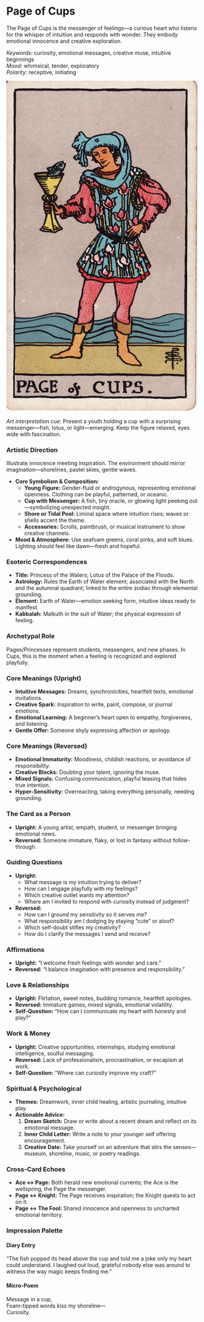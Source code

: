 # Page of Cups

The Page of Cups is the messenger of feelings—a curious heart who listens for the whisper of intuition and responds with wonder. They embody emotional innocence and creative exploration.

*Keywords:* curiosity, emotional messages, creative muse, intuitive beginnings  
*Mood:* whimsical, tender, exploratory  
*Polarity:* receptive, initiating

![Page of Cups](cups_page.jpg)

*Art interpretation cue:* Present a youth holding a cup with a surprising messenger—fish, lotus, or light—emerging. Keep the figure relaxed, eyes wide with fascination.

### Artistic Direction

Illustrate innocence meeting inspiration. The environment should mirror imagination—shorelines, pastel skies, gentle waves.

*   **Core Symbolism & Composition:**
    *   **Young Figure:** Gender-fluid or androgynous, representing emotional openness. Clothing can be playful, patterned, or oceanic.
    *   **Cup with Messenger:** A fish, tiny oracle, or glowing light peeking out—symbolizing unexpected insight.
    *   **Shore or Tidal Pool:** Liminal space where intuition rises; waves or shells accent the theme.
    *   **Accessories:** Scrolls, paintbrush, or musical instrument to show creative channels.
*   **Mood & Atmosphere:**
    Use seafoam greens, coral pinks, and soft blues. Lighting should feel like dawn—fresh and hopeful.

### Esoteric Correspondences

*   **Title:** Princess of the Waters; Lotus of the Palace of the Floods.
*   **Astrology:** Rules the Earth of Water element; associated with the North and the autumnal quadrant; linked to the entire zodiac through elemental grounding.
*   **Element:** Earth of Water—emotion seeking form, intuitive ideas ready to manifest.
*   **Kabbalah:** Malkuth in the suit of Water; the physical expression of feeling.

### Archetypal Role

Pages/Princesses represent students, messengers, and new phases. In Cups, this is the moment when a feeling is recognized and explored playfully.

### Core Meanings (Upright)

*   **Intuitive Messages:** Dreams, synchronicities, heartfelt texts, emotional invitations.
*   **Creative Spark:** Inspiration to write, paint, compose, or journal emotions.
*   **Emotional Learning:** A beginner’s heart open to empathy, forgiveness, and listening.
*   **Gentle Offer:** Someone shyly expressing affection or apology.

### Core Meanings (Reversed)

*   **Emotional Immaturity:** Moodiness, childish reactions, or avoidance of responsibility.
*   **Creative Blocks:** Doubting your talent, ignoring the muse.
*   **Mixed Signals:** Confusing communication, playful teasing that hides true intention.
*   **Hyper-Sensitivity:** Overreacting, taking everything personally, needing grounding.

### The Card as a Person

*   **Upright:** A young artist, empath, student, or messenger bringing emotional news.
*   **Reversed:** Someone immature, flaky, or lost in fantasy without follow-through.

### Guiding Questions

*   **Upright:**
    *   What message is my intuition trying to deliver?
    *   How can I engage playfully with my feelings?
    *   Which creative outlet wants my attention?
    *   Where am I invited to respond with curiosity instead of judgment?
*   **Reversed:**
    *   How can I ground my sensitivity so it serves me?
    *   What responsibility am I dodging by staying “cute” or aloof?
    *   Which self-doubt stifles my creativity?
    *   How do I clarify the messages I send and receive?

### Affirmations

*   **Upright:** “I welcome fresh feelings with wonder and care.”
*   **Reversed:** “I balance imagination with presence and responsibility.”

### Love & Relationships

*   **Upright:** Flirtation, sweet notes, budding romance, heartfelt apologies.
*   **Reversed:** Immature games, mixed signals, emotional volatility.
*   **Self-Question:** “How can I communicate my heart with honesty and play?”

### Work & Money

*   **Upright:** Creative opportunities, internships, studying emotional intelligence, soulful messaging.
*   **Reversed:** Lack of professionalism, procrastination, or escapism at work.
*   **Self-Question:** “Where can curiosity improve my craft?”

### Spiritual & Psychological

*   **Themes:** Dreamwork, inner child healing, artistic journaling, intuitive play.
*   **Actionable Advice:**
    1.  **Dream Sketch:** Draw or write about a recent dream and reflect on its emotional message.
    2.  **Inner Child Letter:** Write a note to your younger self offering encouragement.
    3.  **Creative Date:** Take yourself on an adventure that stirs the senses—museum, shoreline, music, or poetry readings.

### Cross-Card Echoes

*   **Ace ↔ Page:** Both herald new emotional currents; the Ace is the wellspring, the Page the messenger.
*   **Page ↔ Knight:** The Page receives inspiration; the Knight quests to act on it.
*   **Page ↔ The Fool:** Shared innocence and openness to uncharted emotional territory.

### Impression Palette

#### Diary Entry

“The fish popped its head above the cup and told me a joke only my heart could understand. I laughed out loud, grateful nobody else was around to witness the way magic keeps finding me.”

#### Micro-Poem

Message in a cup,  
Foam-tipped words kiss my shoreline—  
Curiosity.
